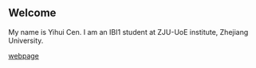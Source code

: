 ## Welcome 

My name is Yihui Cen. 
I am an IBI1 student at ZJU-UoE institute, Zhejiang University.

[webpage](https://c.zju.edu.cn/) 
